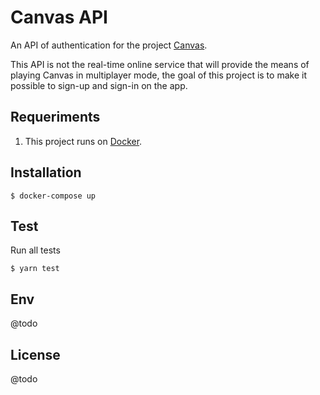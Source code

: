 
# Canvas API
An API of authentication for the project [Canvas](https://github.com/iammateus/Canvas).

This API is not the real-time online service that will provide the means of playing Canvas in multiplayer mode, the goal of this project is to make it possible to sign-up and sign-in on the app.

## Requeriments

1. This project runs on [Docker](https://docs.docker.com/).

## Installation

    $ docker-compose up
    
## Test

Run all tests

    $ yarn test

## Env

@todo

## License
@todo
